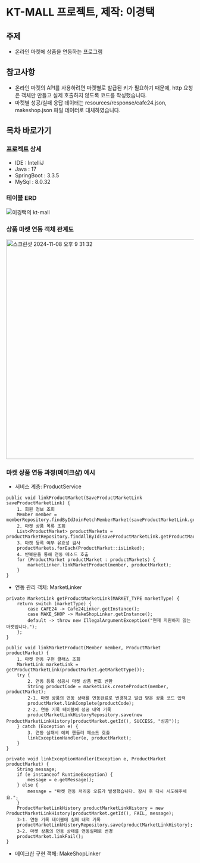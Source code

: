 # KT-MALL 프로젝트, 제작: 이경택
## 주제
- 온라인 마켓에 상품을 연동하는 프로그램

## 참고사항
- 온라인 마켓의 API를 사용하려면 마켓별로 발급된 키가 필요하기 때문에, http 요청은 객체만 만들고 실제 호출하지 않도록 코드를 작성했습니다.
- 마켓별 성공/실패 응답 데이터는 resources/response/cafe24.json, makeshop.json 파일 데이터로 대체하였습니다.

## 목차 바로가기

### 프로젝트 상세
- IDE : IntelliJ
- Java : 17
- SpringBoot : 3.3.5
- MySql : 8.0.32

### 테이블 ERD
![이경택의 kt-mall](https://github.com/user-attachments/assets/b6f52473-d2e6-48d8-8cb1-c283f641e609)

### 상품 마켓 연동 객체 관계도
<img width="589" alt="스크린샷 2024-11-08 오후 9 31 32" src="https://github.com/user-attachments/assets/812f4a78-8d22-4203-af69-cb46b8e0fbf3">

### 마켓 상품 연동 과정(메이크샵) 예시
- 서비스 계층: ProductService
```
public void linkProductMarket(SaveProductMarketLink saveProductMarketLink) {
    1. 회원 정보 조회
    Member member = memberRepository.findByIdJoinFetchMemberMarket(saveProductMarketLink.getMemberId()).orElseThrow(IllegalArgumentException::new);
    2. 마켓 상품 목록 조회
    List<ProductMarket> productMarkets = productMarketRepository.findAllById(saveProductMarketLink.getProductMarketIds());
    3. 마켓 등록 여부 유효성 검사
    productMarkets.forEach(ProductMarket::isLinked);
    4. 반복문을 통해 연동 메소드 호출
    for (ProductMarket productMarket : productMarkets) {
        marketLinker.linkMarketProduct(member, productMarket);
    }
}
```
- 연동 관리 객체: MarketLinker
```
private MarketLink getProductMarketLink(MARKET_TYPE marketType) {
    return switch (marketType) {
        case CAFE24 -> Cafe24Linker.getInstance();
        case MAKE_SHOP -> MakeShopLinker.getInstance();
        default -> throw new IllegalArgumentException("현재 지원하지 않는 마켓입니다.");
    };
}

public void linkMarketProduct(Member member, ProductMarket productMarket) {
    1. 마켓 연동 구현 클래스 조회
    MarketLink marketLink = getProductMarketLink(productMarket.getMarketType());
    try {
        2. 연동 등록 성공시 마켓 상품 번호 반환
        String productCode = marketLink.createProduct(member, productMarket);
        2-1. 마켓 상품의 연동 상태를 연동완료로 변경하고 발급 받은 상품 코드 입력
        productMarket.linkComplete(productCode);
        2-2. 연동 기록 테이블에 성공 내역 기록
        productMarketLinkHistoryRepository.save(new ProductMarketLinkHistory(productMarket.getId(), SUCCESS, "성공"));
    } catch (Exception e) {
        3. 연동 실패시 예외 핸들러 메소드 호출 
        linkExceptionHandler(e, productMarket);
    }
}

private void linkExceptionHandler(Exception e, ProductMarket productMarket) {
    String message;
    if (e instanceof RuntimeException) {
        message = e.getMessage();
    } else {
        message = "마켓 연동 처리중 오류가 발생했습니다. 잠시 후 다시 시도해주세요.";
    }
    ProductMarketLinkHistory productMarketLinkHistory = new ProductMarketLinkHistory(productMarket.getId(), FAIL, message);
    3-1. 연동 기록 테이블에 실패 내역 기록
    productMarketLinkHistoryRepository.save(productMarketLinkHistory);
    3-2. 마켓 상품의 연동 상태를 연동실패로 변경
    productMarket.linkFail();
}
```
- 메이크샵 구현 객체: MakeShopLinker
```
```
